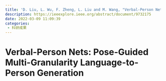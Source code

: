 ```yaml
---
title: 'D. Liu, L. Wu, F. Zheng, L. Liu and M. Wang, "Verbal-Person Nets: Pose-Guided Multi-Granularity Language-to-Person Generation," in IEEE Transactions on Neural Networks and Learning Systems, doi: 10.1109/TNNLS.2022.3151631.'
description: https://ieeexplore.ieee.org/abstract/document/9732175
date: 2022-03-09 11:09:39
categories:
 - 科研成果
---
```

# Verbal-Person Nets: Pose-Guided Multi-Granularity Language-to-Person Generation